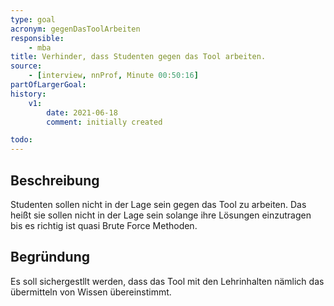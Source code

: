 ```yaml
---
type: goal
acronym: gegenDasToolArbeiten
responsible:
    - mba
title: Verhinder, dass Studenten gegen das Tool arbeiten.
source:
    - [interview, nnProf, Minute 00:50:16]
partOfLargerGoal: 
history:
    v1:
        date: 2021-06-18
        comment: initially created

todo:
---
```


## Beschreibung

Studenten sollen nicht in der Lage sein gegen das Tool zu arbeiten. Das heißt sie sollen nicht in der Lage sein solange ihre Lösungen einzutragen bis es richtig ist quasi Brute Force Methoden.

## Begründung

Es soll sichergestllt werden, dass das Tool mit den Lehrinhalten nämlich das übermitteln von Wissen übereinstimmt.
